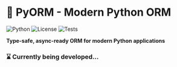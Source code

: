# 🐍 PyORM - Modern Python ORM

![Python](https://img.shields.io/badge/python-3.13+-blue.svg)
![License](https://img.shields.io/badge/license-MIT-green.svg)
![Tests](https://img.shields.io/badge/tests-0%25-brightgreen.svg)

**Type-safe, async-ready ORM for modern Python applications**

### ⌛ Currently being developed...
